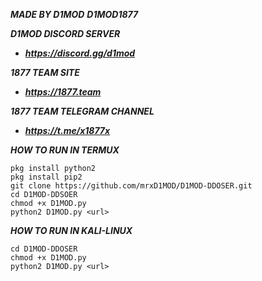***MADE BY D1MOD***
***D1MOD1877***

***D1MOD DISCORD SERVER***
- ***https://discord.gg/d1mod***

***1877 TEAM SITE***
- ***https://1877.team***

***1877 TEAM TELEGRAM CHANNEL***
- ***https://t.me/x1877x***


***HOW TO RUN IN TERMUX***

```pkg install git
pkg install python2
pkg install pip2
git clone https://github.com/mrxD1MOD/D1MOD-DDOSER.git
cd D1MOD-DDSOER
chmod +x D1MOD.py
python2 D1MOD.py <url>
```

***HOW TO RUN IN KALI-LINUX***

```git clone git clone https://github.com/mrxD1MOD/D1MOD-DDOSER.git
cd D1MOD-DDOSER
chmod +x D1MOD.py
python2 D1MOD.py <url>

